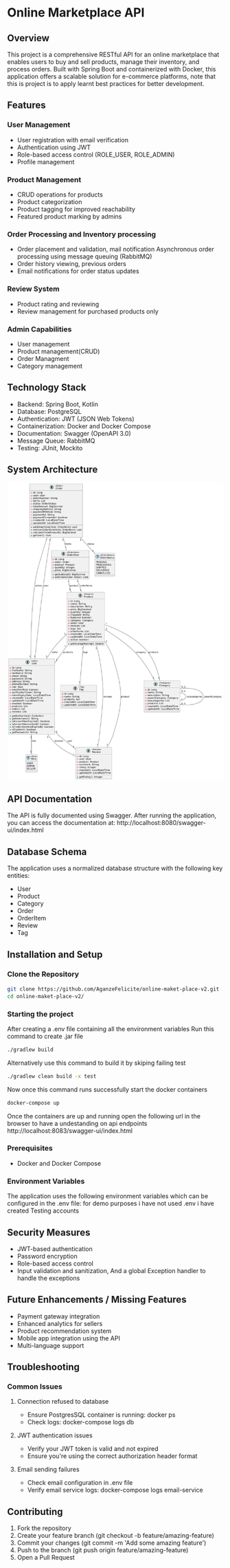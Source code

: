 # Online Marketplace API

## Overview
This project is a comprehensive RESTful API for an online marketplace that enables users to buy and sell products, manage their inventory, and process orders. Built with Spring Boot and containerized with Docker, this application offers a scalable solution for e-commerce platforms, note that this is project is to apply learnt best practices for better development.

## Features

### User Management
- User registration with email verification
- Authentication using JWT
- Role-based access control (ROLE_USER, ROLE_ADMIN)
- Profile management

### Product Management
- CRUD operations for products
- Product categorization
- Product tagging for improved reachability
- Featured product marking by admins

### Order Processing and Inventory processing
- Order placement and validation, mail notification Asynchronous order processing using message queuing (RabbitMQ)
- Order history viewing, previous orders
- Email notifications for order status updates

### Review System
- Product rating and reviewing
- Review management for purchased products only

### Admin Capabilities
- User management
- Product management(CRUD)
- Order Managment
- Category management

## Technology Stack

- Backend: Spring Boot, Kotlin
- Database: PostgreSQL
- Authentication: JWT (JSON Web Tokens)
- Containerization: Docker and Docker Compose
- Documentation: Swagger (OpenAPI 3.0)
- Message Queue: RabbitMQ
- Testing: JUnit, Mockito

## System Architecture
![App Screenshot](https://github.com/AganzeFelicite/online-market-place/blob/main/awesomity/UML.png)


## API Documentation

The API is fully documented using Swagger. After running the application, you can access the documentation at:
http://localhost:8080/swagger-ui/index.html
  
## Database Schema

The application uses a normalized database structure with the following key entities:
- User
- Product
- Category
- Order
- OrderItem
- Review
- Tag

## Installation and Setup
### Clone the Repository
```bash
git clone https://github.com/AganzeFelicite/online-maket-place-v2.git
cd online-maket-place-v2/
```

### Starting the project
After creating a .env file containing all the environment variables
Run this command to create .jar file
```bash
./gradlew build
```
Alternatively use this command to build it by skiping failing test
```bash
./gradlew clean build -x test
```
Now once this command runs successfully start the docker containers
```bash
docker-compose up
```
Once the containers are up and running open the following url in the browser to have a undestanding on api endpoints
http://localhost:8083/swagger-ui/index.html

### Prerequisites
- Docker and Docker Compose

### Environment Variables
The application uses the following environment variables which can be configured in the .env file: for demo purposes i have not used .env i have created Testing accounts 



## Security Measures

- JWT-based authentication
- Password encryption
- Role-based access control
- Input validation and sanitization, And a global Exception handler to handle the exceptions



##  Future Enhancements / Missing Features

- Payment gateway integration
- Enhanced analytics for sellers
- Product recommendation system
- Mobile app integration using the API
- Multi-language support

## Troubleshooting

### Common Issues

1. Connection refused to database
   - Ensure PostgresSQL container is running: docker ps
   - Check logs: docker-compose logs db

2. JWT authentication issues
   - Verify your JWT token is valid and not expired
   - Ensure you're using the correct authorization header format

3. Email sending failures
   - Check email configuration in .env file
   - Verify email service logs: docker-compose logs email-service

## Contributing

1. Fork the repository
2. Create your feature branch (git checkout -b feature/amazing-feature)
3. Commit your changes (git commit -m 'Add some amazing feature')
4. Push to the branch (git push origin feature/amazing-feature)
5. Open a Pull Request


